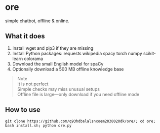 # ore
simple chatbot, offline & online.

## What it does

1. Install wget and pip3 if they are missing  
2. Install Python packages: requests wikipedia spacy torch numpy scikit-learn colorama  
3. Download the small English model for spaCy  
4. Optionally download a 500 MB offline knowledge base

> Note  
> It is not perfect  
> Simple checks may miss unusual setups  
> Offline file is large—only download if you need offline mode

## How to use
```
git clone https://github.com/q93hdbalalsnxoem2030020dk/ore/; cd ore; bash install.sh; python ore.py
```
